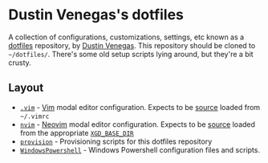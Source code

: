 # Dustin Venegas's dotfiles

A collection of configurations, customizations, settings, etc known as a [dotfiles](https://dotfiles.github.io/) repository, by [Dustin Venegas](https://www.dustinvenegas.com/). This repository should be cloned to `~/dotfiles/`. There's some old setup scripts lying around, but they're a bit crusty.


## Layout

  * [`.vim`](./.vim/README.md) - [Vim](http://www.vim.org/) modal editor configuration. Expects to be [source](http://vimdoc.sourceforge.net/htmldoc/repeat.html#:source) loaded from `~/.vimrc`
  * [`nvim`](./nvim/README.md) - [Neovim](https://www.neovim.io/) modal editor configuration. Expects to be [source](https://neovim.io/doc/user/repeat.html#:source) loaded from the appropriate [`XGD_BASE_DIR`](https://specifications.freedesktop.org/basedir-spec/basedir-spec-latest.html)
  * [`provision`](./provision/README.md) - Provisioning scripts for this dotfiles repository
  * [`WindowsPowershell`](./WindowsPowerShell/README.md) - Windows Powershell configuration files and scripts.
